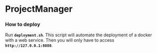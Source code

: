 # ProjectManager

### How to deploy

Run **`deployment.sh`**. This script will automate the deployment of a docker with a web service.
Then you will only have to access **`http://127.0.0.1:8080`**.
